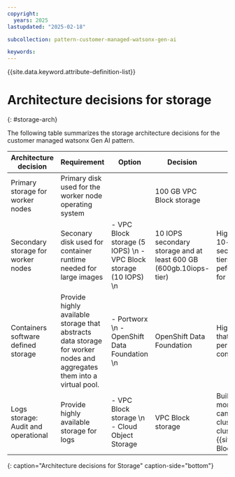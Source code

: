 ```yaml
---
copyright:
  years: 2025
lastupdated: "2025-02-18"

subcollection: pattern-customer-managed-watsonx-gen-ai

keywords:
---
```

{{site.data.keyword.attribute-definition-list}}

# Architecture decisions for storage
{: #storage-arch}

The following table summarizes the storage architecture decisions for the customer managed watsonx Gen AI pattern.

| Architecture decision | Requirement |  Option | Decision | Rationale |
| -------------- | -------------- | -------------- | -------------- | -------------- |
| Primary storage for worker nodes | Primary disk used for the worker node operating system  | | 100 GB VPC Block storage | |     
| Secondary storage for worker nodes | Seconary disk used for container runtime needed for large images | - VPC Block storage (5 IOPS) \n - VPC Block storage (10 IOPS) \n | 10 IOPS secondary storage and at least 600 GB (600gb.10iops-tier) | Highly recommended to use the 10-iops tiers or higher for secondary storage since lower tiers can lead to degraded peformance for pulling images or for pods writing to the storage. |
| Containers software defined storage | Provide highly available storage that abstracts data storage for worker nodes and aggregates them into a virtual pool. | - Portworx \n - OpenShift Data Foundation \n  | OpenShift Data Foundation | Highly available storage solution that you can use to manage persistent storage for your containerized apps. |
| Logs storage: Audit and operational  | Provide highly available storage for logs  | - VPC Block storage  \n - Cloud Object Storage  | VPC Block storage  | Built-in Red Hat OpenShift monitoring tools are used to and can be installed by using the cluster logging operator. The cluster logging instance needs an {{site.data.keyword.Bluemix_notm}} Block Storage class. |
{: caption="Architecture decisions for Storage" caption-side="bottom"}
